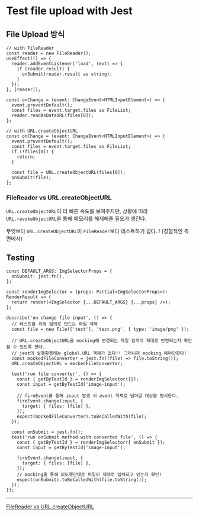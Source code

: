 # Test file upload with Jest

## File Upload 방식

```tsx
// with FileReader
const reader = new FileReader();
useEffect(() => {
  reader.addEventListener('load', (evt) => {
    if (reader.result) {
      onSubmit(reader.result as string);
    }
  });
}, [reader]);

const onChange = (event: ChangeEvent<HTMLInputElement>) => {
  event.preventDefault();
  const files = event.target.files as FileList;
  reader.readAsDataURL(files[0]);
};
```

```tsx
// with URL.createObjectURL
const onChange = (event: ChangeEvent<HTMLInputElement>) => {
  event.preventDefault();
  const files = event.target.files as FileList;
  if (!files[0]) {
    return;
  }

  const file = URL.createObjectURL(files[0]);
  onSubmit(file);
};
```

### FileReader vs URL.createObjectURL

`URL.createObjectURL`이 더 빠른 속도를 보여주지만, 상황에 따라 `URL.revokeObjectURL`을 통해 메모리를 해제해줄 필요가 생긴다.

무엇보다 `URL.createObjectURL`이 `FileReader`보다 테스트하기 쉽다..! (경험적인 측면에서)

## Testing

```tsx
const DEFAULT_ARGS: ImgSelectorProps = {
  onSubmit: jest.fn(),
};

const renderImgSelector = (props: Partial<ImgSelectorProps>): RenderResult => {
  return render(<ImgSelector {...DEFAULT_ARGS} {...props} />);
};

describe('on change file input', () => {
  // 테스트를 위해 임의로 만드는 파일 객체
  const file = new File(['test'], 'test.png', { type: 'image/png' });
  
  // URL.createObjectURL을 mocking해 변경되는 파일 입력이 제대로 반영되는지 확인할 수 있도록 한다.
  // jest의 실행환경에는 global.URL 객체가 없다!! 그러니까 mocking 해야만한다!
  const mockedFileConverter = jest.fn((file) => file.toString());
  URL.createObjectURL = mockedFileConverter;

  test('run file converter', () => {
    const { getByTestId } = renderImgSelector({});
    const input = getByTestId('image-input');

    // fireEvent를 통해 input 발생 시 event 객체로 넘어갈 대상을 명시한다. 
    fireEvent.change(input, {
      target: { files: [file] },
    });
    expect(mockedFileConverter).toBeCalledWith(file);
  });

  const onSubmit = jest.fn();
  test('run onSubmit method with converted file', () => {
    const { getByTestId } = renderImgSelector({ onSubmit });
    const input = getByTestId('image-input');

    fireEvent.change(input, {
      target: { files: [file] },
    });
    // mocking을 통해 의도했던대로 파일이 제대로 입력되고 있는지 확인!
    expect(onSubmit).toBeCalledWith(file.toString());
  });
});
```

---

[FileReader vs URL.createObjectURL](https://stackoverflow.com/questions/31742072/filereader-vs-window-url-createobjecturl)